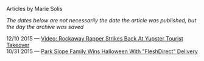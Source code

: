 Articles by Marie Solis

*The dates below are not necessarily the date the article was published, but the day the archive was saved*

12/10 2015 — [Video: Rockaway Rapper Strikes Back At Yupster Tourist Takeover](https://web.archive.org/web/20151210153458/http://gothamist.com/2015/12/09/rockaway_rap_video.php)  
10/31 2015 — [Park Slope Family Wins Halloween With &quot;FleshDirect&quot; Delivery](https://web.archive.org/web/20151031235207/http://gothamist.com/2015/10/30/flesh_direct_halloween.php)  

